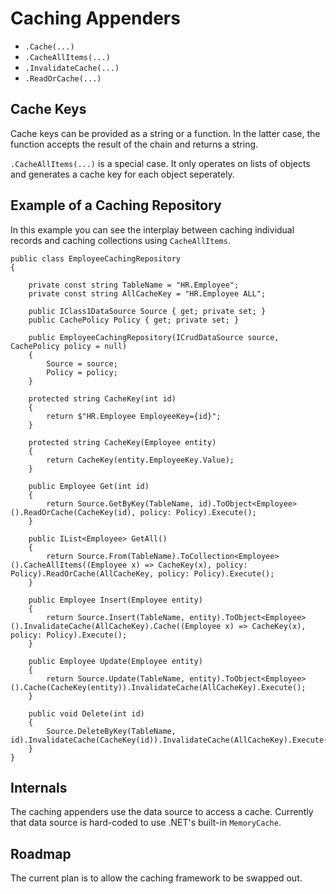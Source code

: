 ﻿# Caching Appenders

* `.Cache(...)`
* `.CacheAllItems(...)`
* `.InvalidateCache(...)`
* `.ReadOrCache(...)`

## Cache Keys

Cache keys can be provided as a string or a function. In the latter case, the function accepts the result of the chain and returns a string.

`.CacheAllItems(...)` is a special case. It only operates on lists of objects and generates a cache key for each object seperately.

## Example of a Caching Repository

In this example you can see the interplay between caching individual records and caching collections using `CacheAllItems`.


    public class EmployeeCachingRepository
    {

        private const string TableName = "HR.Employee";
        private const string AllCacheKey = "HR.Employee ALL";

        public IClass1DataSource Source { get; private set; }
        public CachePolicy Policy { get; private set; }

        public EmployeeCachingRepository(ICrudDataSource source, CachePolicy policy = null)
        {
            Source = source;
            Policy = policy;
        }

        protected string CacheKey(int id)
        {
            return $"HR.Employee EmployeeKey={id}";
        }

        protected string CacheKey(Employee entity)
        {
            return CacheKey(entity.EmployeeKey.Value);
        }

        public Employee Get(int id)
        {
            return Source.GetByKey(TableName, id).ToObject<Employee>().ReadOrCache(CacheKey(id), policy: Policy).Execute();
        }

        public IList<Employee> GetAll()
        {
            return Source.From(TableName).ToCollection<Employee>().CacheAllItems((Employee x) => CacheKey(x), policy: Policy).ReadOrCache(AllCacheKey, policy: Policy).Execute();
        }

        public Employee Insert(Employee entity)
        {
            return Source.Insert(TableName, entity).ToObject<Employee>().InvalidateCache(AllCacheKey).Cache((Employee x) => CacheKey(x), policy: Policy).Execute();
        }

        public Employee Update(Employee entity)
        {
            return Source.Update(TableName, entity).ToObject<Employee>().Cache(CacheKey(entity)).InvalidateCache(AllCacheKey).Execute();
        }

        public void Delete(int id)
        {
            Source.DeleteByKey(TableName, id).InvalidateCache(CacheKey(id)).InvalidateCache(AllCacheKey).Execute();
        }
    }
    

## Internals

The caching appenders use the data source to access a cache. Currently that data source is hard-coded to use .NET's built-in `MemoryCache`.

## Roadmap

The current plan is to allow the caching framework to be swapped out. 
